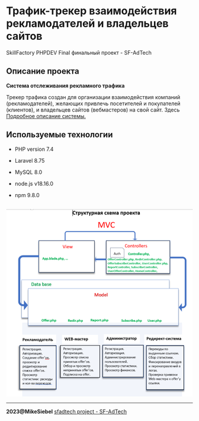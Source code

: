 # Трафик-трекер взаимодействия рекламодателей и владельцев сайтов

SkillFactory  PHPDEV Final финальный проект - SF-AdTech

## Описание проекта 

**Система отслеживания рекламного трафика**

Трекер трафика создан для организации взаимодействия компаний (рекламодателей), желающих привлечь посетителей и покупателей (клиентов), и владельцев сайтов (вебмастеров) на свой сайт. Здесь 
[Подробное описание системы.](description.md)

## Используемые технологии

* PHP version 7.4

* Laravel 8.75

* MySQL 8.0

* node.js v18.16.0

* npm 9.8.0

## 

<img src="Structure.png" alt="Структурная схема пректа">

***
**2023@MikeSiebel** [sfadtech project - SF-AdTech](https://github.com/MikeSiebel/sfadtech.git)